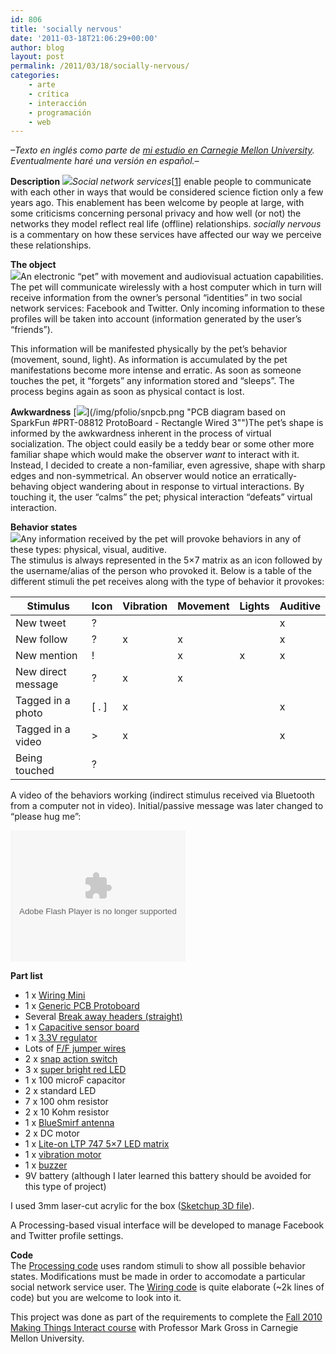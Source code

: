 ```yaml
---
id: 806
title: 'socially nervous'
date: '2011-03-18T21:06:29+00:00'
author: blog
layout: post
permalink: /2011/03/18/socially-nervous/
categories:
    - arte
    - crítica
    - interacción
    - programación
    - web
---
```


*–Texto en inglés como parte de [mi estudio en Carnegie Mellon University](http://www.hcii.cmu.edu). Eventualmente haré una versión en español.–*

**Description** [![](/img/pfolio/sneaglet.png)](/img/pfolio/sneagle.png "EAGLE circuit schematic")*Social network services*\[[1](http://en.wikipedia.org/wiki/Social_network_service "definition in Wikipedia")\] enable people to communicate with each other in ways that would be considered science fiction only a few years ago. This enablement has been welcome by people at large, with some criticisms concerning personal privacy and how well (or not) the networks they model reflect real life (offline) relationships. *socially nervous* is a commentary on how these services have affected our way we perceive these relationships.

**The object**   
 [![](/img/pfolio/sn3dmodelt.png)](/img/pfolio/sn3dmodel.png "Partial 3D model of the final version")An electronic “pet” with movement and audiovisual actuation capabilities. The pet will communicate wirelessly with a host computer which in turn will receive information from the owner’s personal “identities” in two social network services: Facebook and Twitter. Only incoming information to these profiles will be taken into account (information generated by the user’s “friends”).

This information will be manifested physically by the pet’s behavior (movement, sound, light). As information is accumulated by the pet manifestations become more intense and erratic. As soon as someone touches the pet, it “forgets” any information stored and “sleeps”. The process begins again as soon as physical contact is lost.

**Awkwardness** [![ ](/img/pfolio/snpcbt.png)](/img/pfolio/snpcb.png "PCB diagram based on SparkFun #PRT-08812 ProtoBoard - Rectangle Wired 3"")The pet’s shape is informed by the awkwardness inherent in the process of virtual socialization. The object could easily be a teddy bear or some other more familiar shape which would make the observer *want* to interact with it. Instead, I decided to create a non-familiar, even agressive, shape with sharp edges and non-symmetrical. An observer would notice an erratically-behaving object wandering about in response to virtual interactions. By touching it, the user “calms” the pet; physical interaction “defeats” virtual interaction.

**Behavior states**  
 [![](/img/pfolio/snassemblyt.gif)](/img/pfolio/snassembly.gif "Animation of initial assembly")Any information received by the pet will provoke behaviors in any of these types: physical, visual, auditive.  
The stimulus is always represented in the 5×7 matrix as an icon followed by the username/alias of the person who provoked it. Below is a table of the different stimuli the pet receives along with the type of behavior it provokes:

| **Stimulus** | **Icon** | **Vibration** | **Movement** | **Lights** | **Auditive** |
|---|---|---|---|---|---|
| New tweet | ? |  |  |  | x |
| New follow | ? | x | x |  | x |
| New mention | ! |  | x | x | x |
| New direct message | ? | x | x |  |  |
| Tagged in a photo | \[ . \] | x |  |  | x |
| Tagged in a video | &gt; | x |  |  | x |
| Being touched | ? |  |  |  |  |

A video of the behaviors working (indirect stimulus received via Bluetooth from a computer not in video). Initial/passive message was later changed to “please hug me”:

 <embed allowfullscreen="true" bgcolor="#000000" flashvars="intl_lang=en-us&photo_secret=1da017c9a9&photo_id=5249779670" height="210" src="//www.flickr.com/apps/video/stewart.swf?v=71377" type="application/x-shockwave-flash" width="280">

**Part list**

- 1 x [Wiring Mini](http://wiring.org.co/)
- 1 x [Generic PCB Protoboard](http://www.sparkfun.com/products/8812)
- Several [Break away headers (straight)](http://www.sparkfun.com/products/116)
- 1 x [Capacitive sensor board](http://www.sparkfun.com/products/7918)
- 1 x [3.3V regulator](http://www.sparkfun.com/products/526)
- Lots of [F/F jumper wires](http://www.sparkfun.com/products/8430)
- 2 x [snap action switch](http://www.sparkfun.com/products/98)
- 3 x [super bright red LED](https://www.allelectronics.com/index.php?page=item&id=LED-912&extra=a%3A2%3A%7Bi%3A0%3Bs%3A40%3A%2203823345592a403b2f4a37a59384e7ab28f02be1%22%3Bi%3A1%3Bs%3A0%3A%22%22%3B%7D)
- 1 x 100 microF capacitor
- 2 x standard LED
- 7 x 100 ohm resistor
- 2 x 10 Kohm resistor
- 1 x [BlueSmirf antenna](http://www.sparkfun.com/products/158)
- 2 x DC motor
- 1 x [Lite-on LTP 747 5×7 LED matrix](http://www.jameco.com/webapp/wcs/stores/servlet/Product_10001_10001_2005420_-1)
- 1 x [vibration motor](http://www.sparkfun.com/products/8449)
- 1 x [buzzer](http://www.sparkfun.com/products/7950)
- 9V battery (although I later learned this battery should be avoided for this type of project)

I used 3mm laser-cut acrylic for the box ([Sketchup 3D file](http://www.mauriciogiraldo.com/lab/nervous/stuff/nervous_scheme3mm.skp)).

A Processing-based visual interface will be developed to manage Facebook and Twitter profile settings.

**Code**  
The [Processing code](http://www.mauriciogiraldo.com/lab/nervous/stuff/mti_messages.zip) uses random stimuli to show all possible behavior states. Modifications must be made in order to accomodate a particular social network service user. The [Wiring code](http://www.mauriciogiraldo.com/lab/nervous/stuff/mti13.zip) is quite elaborate (~2k lines of code) but you are welcome to look into it.

This project was done as part of the requirements to complete the [Fall 2010 Making Things Interact course](http://mtifall10.wordpress.com/) with Professor Mark Gross in Carnegie Mellon University.